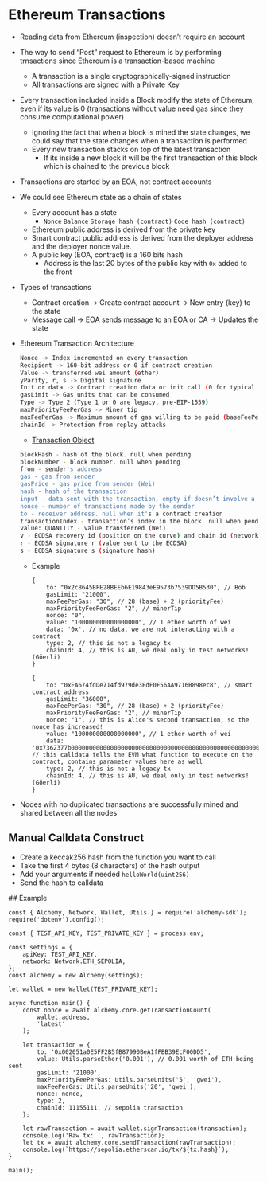 # Ethereum Transactions

-   Reading data from Ethereum (inspection) doesn’t require an account
-   The way to send “Post” request to Ethereum is by performing trnsactions since Ethereum is a transaction-based machine
    -   A transaction is a single cryptographically-signed instruction
    -   All transactions are signed with a Private Key
-   Every transaction included inside a Block modify the state of Ethereum, even if its value is 0 (transactions without value need gas since they consume computational power)
    -   Ignoring the fact that when a block is mined the state changes, we could say that the state changes when a transaction is performed
    -   Every new transaction stacks on top of the latest transaction
        -   If its inside a new block it will be the first transaction of this block which is chained to the previous block
-   Transactions are started by an EOA, not contract accounts
-   We could see Ethereum state as a chain of states
    -   Every account has a state
        -   `Nonce` `Balance` `Storage hash (contract)` `Code hash (contract)`
    -   Ethereum public address is derived from the private key
    -   Smart contract public address is derived from the deployer address and the deployer nonce value.
    -   A public key (EOA, contract) is a 160 bits hash
        -   Address is the last 20 bytes of the public key with `0x` added to the front
-   Types of transactions
    -   Contract creation -> Create contract account -> New entry (key) to the state
    -   Message call -> EOA sends message to an EOA or CA -> Updates the state
-   Ethereum Transaction Architecture

    ```BASH
    Nonce -> Index incremented on every transaction
    Recipient -> 160-bit address or 0 if contract creation
    Value -> transferred wei amount (ether)
    yParity, r, s -> Digital signature
    Init or data -> Contract creation data or init call (0 for typical Ether transfer)
    gasLimit -> Gas units that can be consumed
    Type -> Type 2 (Type 1 or 0 are legacy, pre-EIP-1559)
    maxPriorityFeePerGas -> Miner tip
    maxFeePerGas -> Maximum amount of gas willing to be paid (baseFeePerGas and maxPriorityFeePerGas)
    chainId -> Protection from replay attacks
    ```

    -   [Transaction Object](https://docs.alchemy.com/docs/understanding-the-transaction-object-on-ethereum)

    ```BASH
    blockHash - hash of the block. null when pending
    blockNumber - block number. null when pending
    from - sender's address
    gas - gas from sender
    gasPrice - gas price from sender (Wei)
    hash - hash of the transaction
    input - data sent with the transaction, empty if doesn’t involve a smart contract
    nonce - number of transactions made by the sender
    to - receiver address. null when it's a contract creation
    transactionIndex - transaction’s index in the block. null when pending
    value: QUANTITY - value transferred (Wei)
    v - ECDSA recovery id (position on the curve) and chain id (network)
    r - ECDSA signature r (value sent to the ECDSA)
    s - ECDSA signature s (signature hash)
    ```

    -   Example

        ```JS
        {
            to: "0x2c8645BFE28BEEb6E19843eE9573b7539DD5B530", // Bob
            gasLimit: "21000",
            maxFeePerGas: "30", // 28 (base) + 2 (priorityFee)
            maxPriorityFeePerGas: "2", // minerTip
            nonce: "0",
            value: "100000000000000000", // 1 ether worth of wei
            data: '0x', // no data, we are not interacting with a contract
            type: 2, // this is not a legacy tx
            chainId: 4, // this is AU, we deal only in test networks! (Göerli)
        }
        ```

        ```JS
        {
            to: "0xEA674fdDe714fd979de3EdF0F56AA9716B898ec8", // smart contract address
            gasLimit: "36000",
            maxFeePerGas: "30", // 28 (base) + 2 (priorityFee)
            maxPriorityFeePerGas: "2", // minerTip
            nonce: "1", // this is Alice's second transaction, so the nonce has increased!
            value: "100000000000000000", // 1 ether worth of wei
            data: '0x7362377b0000000000000000000000000000000000000000000000000000000000000000', // this calldata tells the EVM what function to execute on the contract, contains parameter values here as well
            type: 2, // this is not a legacy tx
            chainId: 4, // this is AU, we deal only in test networks! (Göerli)
        }
        ```

-   Nodes with no duplicated transactions are successfully mined and shared between all the nodes

## Manual Calldata Construct

-   Create a keccak256 hash from the function you want to call
-   Take the first 4 bytes (8 characters) of the hash output
-   Add your arguments if needed `helloWorld(uint256)`
-   Send the hash to calldata

## Example

```JS
const { Alchemy, Network, Wallet, Utils } = require('alchemy-sdk');
require('dotenv').config();

const { TEST_API_KEY, TEST_PRIVATE_KEY } = process.env;

const settings = {
    apiKey: TEST_API_KEY,
    network: Network.ETH_SEPOLIA,
};
const alchemy = new Alchemy(settings);

let wallet = new Wallet(TEST_PRIVATE_KEY);

async function main() {
    const nonce = await alchemy.core.getTransactionCount(
        wallet.address,
        'latest'
    );

    let transaction = {
        to: '0x002051a0E5FF2B5fB87990BeA1fFBB39EcF00DD5',
        value: Utils.parseEther('0.001'), // 0.001 worth of ETH being sent
        gasLimit: '21000',
        maxPriorityFeePerGas: Utils.parseUnits('5', 'gwei'),
        maxFeePerGas: Utils.parseUnits('20', 'gwei'),
        nonce: nonce,
        type: 2,
        chainId: 11155111, // sepolia transaction
    };

    let rawTransaction = await wallet.signTransaction(transaction);
    console.log('Raw tx: ', rawTransaction);
    let tx = await alchemy.core.sendTransaction(rawTransaction);
    console.log(`https://sepolia.etherscan.io/tx/${tx.hash}`);
}

main();
```
